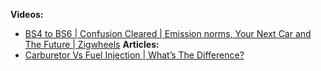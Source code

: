**Videos:**
- [BS4 to BS6 | Confusion Cleared | Emission norms, Your Next Car and The Future | Zigwheels](https://youtu.be/v31NnBdY1X8)
**Articles:**
- [Carburetor Vs Fuel Injection | What’s The Difference?](https://gomechanic.in/blog/carburetor-vs-fuel-injection/)